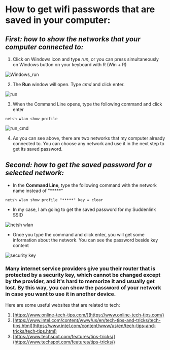 
# How to get wifi passwords that are saved in your computer:


## ***First: how to show the networks that your computer connected to:***

1. Click on Windows icon and type *run*, or you can press simultaneously on Windows button on your keyboard with R (Win + R)

![Windows_run](https://user-images.githubusercontent.com/54427734/63726579-45aeb980-c823-11e9-93bc-77f567dcbf04.jpg)

2. The **Run** window will open. Type *cmd* and click enter.

![run](https://user-images.githubusercontent.com/54427734/63723753-e26d5900-c81b-11e9-98a6-d794d925e7ef.JPG)

3. When the Command Line opens, type the following command and click enter

```
netsh wlan show profile
```
![run_cmd](https://user-images.githubusercontent.com/54427734/63723751-e1d4c280-c81b-11e9-9954-a5cbe7f21b9c.JPG)

4. As you can see above, there are two networks that my computer already connected to. You can choose any network and use it in the next step to get its saved password. 


## ***Second: how to get the saved password for a selected network:***

- In the **Command Line**, type the following command with the network name instead of "*****"
```
netsh wlan show profile "*****" key = clear
```
- In my case, I am going to get the saved password for my Suddenlink SSID

![netsh wlan](https://user-images.githubusercontent.com/54427734/63726575-45162300-c823-11e9-8edd-0927721d22af.JPG)

- Once you type the command and click enter, you will get some information about the network. You can see the password beside key content

![security key](https://user-images.githubusercontent.com/54427734/63726906-3b40ef80-c824-11e9-8f79-a1015cde674e.JPG)



### Many internet service providers give you their router that is protected by a security key, which cannot be changed except by the provider, and it's hard to memorize it and usually get lost. By this way, you can show the password of your network in case you want to use it in another device.



Here are some useful websites that are related to tech:  
1. [https://www.online-tech-tips.com/](https://www.online-tech-tips.com/)
2. [https://www.intel.com/content/www/us/en/tech-tips-and-tricks/tech-tips.html](https://www.intel.com/content/www/us/en/tech-tips-and-tricks/tech-tips.html)
3. [https://www.techspot.com/features/tips-tricks/](https://www.techspot.com/features/tips-tricks/)
